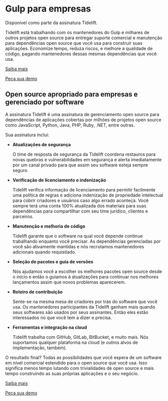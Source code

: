 <!-- front-matter
id: for-enterprise
title: For enterprise
hide_title: true
sidebar_label: For Enterprise
-->

# Gulp para empresas

Disponível como parte da assinatura Tidelift.

Tidelift está trabalhando com os mantenedores do Gulp e milhares de outros projetos open source para entregar suporte comercial e manutenção para dependências open source que você usa para construir suas aplicações. Economize tempo, reduza riscos, e melhore a qualidade de código, pagando mantenedores dessas mesmas dependências que você usa.

<a className="tidelift-button" href="https://tidelift.com/subscription/pkg/npm-gulp?utm_source=npm-gulp&utm_medium=referral&utm_campaign=enterprise">Saiba mais</a>

<a className="tidelift-button" href="https://tidelift.com/subscription/request-a-demo?utm_source=npm-gulp&utm_medium=referral&utm_campaign=enterprise">Peça sua demo</a>

## Open source apropriado para empresas e gerenciado por software

A assinatura Tidelift é uma assinatura de gerenciamento open source para dependências de aplicações cobertas por milhões de projetos open source como JavaScript, Python, Java, PHP, Ruby, .NET, entre outras.

Sua assinatura inclui:

- **Atualizações de segurança**

  O time de resposta de segurança da Tidelift coordena restauros para novas quebras e vulnerabilidades em segurança e alerta imediatamente por um canal privado para que assim seu software esteja sempre seguro.

- **Verificação de licenciamento e indenização**

  Tidelift verifica informação de licenciamento para permitir facilmente uma política de regras e adiciona indenização de propriedade intelectual para cobrir criadores e usuários caso algo errado aconteça. Você sempre terá uma conta 100% atualizada dos materiais para suas dependências para compartilhar com seu time jurídico, clientes e parceiros.

- **Manutenção e melhoria de código**

  Tidelift garante que o software na qual você depende continue trabalhando enquanto você precisar. As dependências gerenciadas por você são ativamente mantidas e nós recrutamos mantenedores adicionais quando requisitado.

- **Seleção de pacotes e guia de versões**

  Nós ajudamos você a escolher os melhores pacotes open source desde o início e então o guiamos à atualizações para continuar nos melhores lançamentos assim que novos problemas aparecerem.

- **Roteiro de contribuição**

  Sente-se na mesma mesa de criadores por trás do software que você usa. Os mantenedores participantes da Tidelift ganham mais quando seus softwares são usados por seus assinantes. Então eles estão interessados no que você tem a dizer e precisa.

- **Ferramentas e integração na cloud**

  Tidelift trabalha com GitHub, GitLab, BitBucket, e muito mais. Nós suportamos qualquer plataforma na cloud (e outros alvos de implementação, também).

O resultado final? Todas as possibilidades que você espera de um software em nível comercial estendido para o open source que você usa. Isso significa menos tempo lutando com trivialidades de open source e mais tempo construindo as suas próprias aplicações e o seu negócio.

<a className="tidelift-button" href="https://tidelift.com/subscription/pkg/npm-gulp?utm_source=npm-gulp&utm_medium=referral&utm_campaign=enterprise">Saiba mais</a>

<a className="tidelift-button" href="https://tidelift.com/subscription/request-a-demo?utm_source=npm-gulp&utm_medium=referral&utm_campaign=enterprise">Peça sua demo</a>
